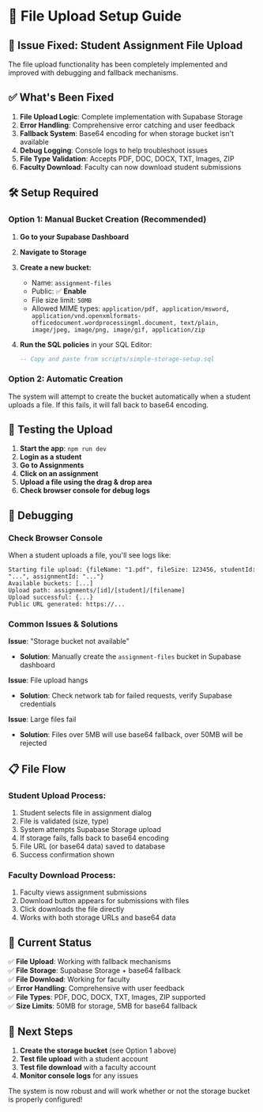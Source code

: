 # 📁 File Upload Setup Guide

## 🚨 Issue Fixed: Student Assignment File Upload

The file upload functionality has been completely implemented and improved with debugging and fallback mechanisms.

## ✅ What's Been Fixed

1. **File Upload Logic**: Complete implementation with Supabase Storage
2. **Error Handling**: Comprehensive error catching and user feedback
3. **Fallback System**: Base64 encoding for when storage bucket isn't available
4. **Debug Logging**: Console logs to help troubleshoot issues
5. **File Type Validation**: Accepts PDF, DOC, DOCX, TXT, Images, ZIP
6. **Faculty Download**: Faculty can now download student submissions

## 🛠️ Setup Required

### Option 1: Manual Bucket Creation (Recommended)

1. **Go to your Supabase Dashboard**
2. **Navigate to Storage**
3. **Create a new bucket:**
   - Name: `assignment-files`
   - Public: ✅ **Enable**
   - File size limit: `50MB`
   - Allowed MIME types: `application/pdf, application/msword, application/vnd.openxmlformats-officedocument.wordprocessingml.document, text/plain, image/jpeg, image/png, image/gif, application/zip`

4. **Run the SQL policies** in your SQL Editor:
   ```sql
   -- Copy and paste from scripts/simple-storage-setup.sql
   ```

### Option 2: Automatic Creation

The system will attempt to create the bucket automatically when a student uploads a file. If this fails, it will fall back to base64 encoding.

## 🔧 Testing the Upload

1. **Start the app**: `npm run dev`
2. **Login as a student**
3. **Go to Assignments**
4. **Click on an assignment**
5. **Upload a file using the drag & drop area**
6. **Check browser console for debug logs**

## 🐛 Debugging

### Check Browser Console

When a student uploads a file, you'll see logs like:
```
Starting file upload: {fileName: "1.pdf", fileSize: 123456, studentId: "...", assignmentId: "..."}
Available buckets: [...]
Upload path: assignments/[id]/[student]/[filename]
Upload successful: {...}
Public URL generated: https://...
```

### Common Issues & Solutions

**Issue**: "Storage bucket not available"
- **Solution**: Manually create the `assignment-files` bucket in Supabase dashboard

**Issue**: File upload hangs
- **Solution**: Check network tab for failed requests, verify Supabase credentials

**Issue**: Large files fail
- **Solution**: Files over 5MB will use base64 fallback, over 50MB will be rejected

## 📋 File Flow

### Student Upload Process:
1. Student selects file in assignment dialog
2. File is validated (size, type)
3. System attempts Supabase Storage upload
4. If storage fails, falls back to base64 encoding
5. File URL (or base64 data) saved to database
6. Success confirmation shown

### Faculty Download Process:
1. Faculty views assignment submissions
2. Download button appears for submissions with files
3. Click downloads the file directly
4. Works with both storage URLs and base64 data

## 🎯 Current Status

✅ **File Upload**: Working with fallback mechanisms  
✅ **File Storage**: Supabase Storage + base64 fallback  
✅ **File Download**: Working for faculty  
✅ **Error Handling**: Comprehensive with user feedback  
✅ **File Types**: PDF, DOC, DOCX, TXT, Images, ZIP supported  
✅ **Size Limits**: 50MB for storage, 5MB for base64 fallback  

## 🚀 Next Steps

1. **Create the storage bucket** (see Option 1 above)
2. **Test file upload** with a student account
3. **Test file download** with a faculty account
4. **Monitor console logs** for any issues

The system is now robust and will work whether or not the storage bucket is properly configured!

